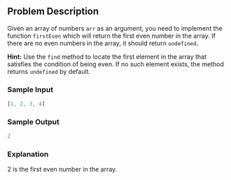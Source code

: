 ## Problem Description

Given an array of numbers `arr` as an argument, you need to implement the function `firstEven` which will return the first even number in the array. If there are no even numbers in the array, it should return `undefined`.

**Hint:** Use the `find` method to locate the first element in the array that satisfies the condition of being even. If no such element exists, the method returns `undefined` by default.

### Sample Input
```javascript
[1, 2, 3, 4]
```

### Sample Output
```javascript
2
```

### Explanation
2 is the first even number in the array.
